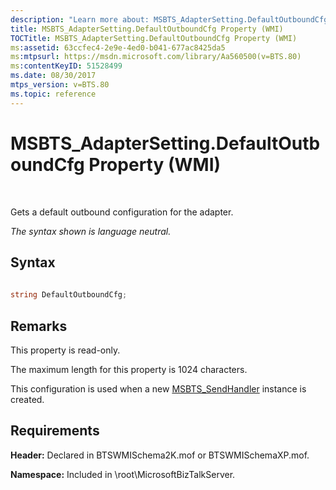 ```yaml
---
description: "Learn more about: MSBTS_AdapterSetting.DefaultOutboundCfg Property (WMI)"
title: MSBTS_AdapterSetting.DefaultOutboundCfg Property (WMI)
TOCTitle: MSBTS_AdapterSetting.DefaultOutboundCfg Property (WMI)
ms:assetid: 63ccfec4-2e9e-4ed0-b041-677ac8425da5
ms:mtpsurl: https://msdn.microsoft.com/library/Aa560500(v=BTS.80)
ms:contentKeyID: 51528499
ms.date: 08/30/2017
mtps_version: v=BTS.80
ms.topic: reference
---
```


# MSBTS\_AdapterSetting.DefaultOutboundCfg Property (WMI)

 

Gets a default outbound configuration for the adapter.

*The syntax shown is language neutral.*

## Syntax

```C#
  
string DefaultOutboundCfg;  
```

## Remarks

This property is read-only.

The maximum length for this property is 1024 characters.

This configuration is used when a new [MSBTS\_SendHandler](msbts-sendhandler-wmi.md) instance is created.

## Requirements

**Header:** Declared in BTSWMISchema2K.mof or BTSWMISchemaXP.mof.

**Namespace:** Included in \\root\\MicrosoftBizTalkServer.

